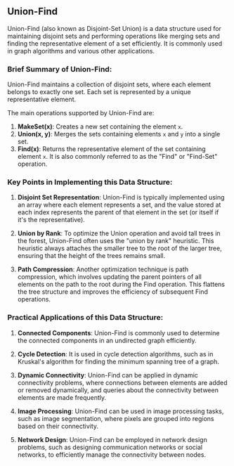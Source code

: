 ## Union-Find

Union-Find (also known as Disjoint-Set Union) is a data structure used for maintaining disjoint sets and performing operations like merging sets and finding the representative element of a set efficiently. It is commonly used in graph algorithms and various other applications.

### Brief Summary of Union-Find:

Union-Find maintains a collection of disjoint sets, where each element belongs to exactly one set. Each set is represented by a unique representative element.

The main operations supported by Union-Find are:
1. **MakeSet(x)**: Creates a new set containing the element `x`.
2. **Union(x, y)**: Merges the sets containing elements `x` and `y` into a single set.
3. **Find(x)**: Returns the representative element of the set containing element `x`. It is also commonly referred to as the "Find" or "Find-Set" operation.

### Key Points in Implementing this Data Structure:

1. **Disjoint Set Representation**: Union-Find is typically implemented using an array where each element represents a set, and the value stored at each index represents the parent of that element in the set (or itself if it's the representative).

2. **Union by Rank**: To optimize the Union operation and avoid tall trees in the forest, Union-Find often uses the "union by rank" heuristic. This heuristic always attaches the smaller tree to the root of the larger tree, ensuring that the height of the trees remains small.

3. **Path Compression**: Another optimization technique is path compression, which involves updating the parent pointers of all elements on the path to the root during the Find operation. This flattens the tree structure and improves the efficiency of subsequent Find operations.

### Practical Applications of this Data Structure:

1. **Connected Components**: Union-Find is commonly used to determine the connected components in an undirected graph efficiently.

2. **Cycle Detection**: It is used in cycle detection algorithms, such as in Kruskal's algorithm for finding the minimum spanning tree of a graph.

3. **Dynamic Connectivity**: Union-Find can be applied in dynamic connectivity problems, where connections between elements are added or removed dynamically, and queries about the connectivity between elements are made frequently.

4. **Image Processing**: Union-Find can be used in image processing tasks, such as image segmentation, where pixels are grouped into regions based on their connectivity.

5. **Network Design**: Union-Find can be employed in network design problems, such as designing communication networks or social networks, to efficiently manage the connectivity between nodes.